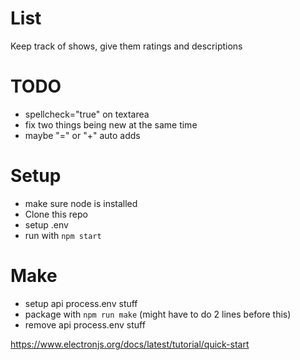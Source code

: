 # List
Keep track of shows, give them ratings and descriptions

# TODO
- spellcheck="true" on textarea
- fix two things being new at the same time
- maybe "=" or "+" auto adds

# Setup
- make sure node is installed
- Clone this repo
- setup .env
- run with `npm start`

# Make
- setup api process.env stuff
- package with `npm run make` (might have to do 2 lines before this)
- remove api process.env stuff

https://www.electronjs.org/docs/latest/tutorial/quick-start
